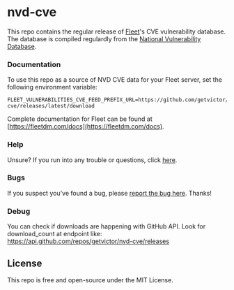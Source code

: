 # nvd-cve

This repo contains the regular release of [Fleet](https://fleetdm.com)'s CVE vulnerability database. The database is compiled regulardly from the [National Vulnerability Database](https://nvd.nist.gov/).

### Documentation

To use this repo as a source of NVD CVE data for your Fleet server, set the following environment variable:
```
FLEET_VULNERABILITIES_CVE_FEED_PREFIX_URL=https://github.com/getvictor/nvd-cve/releases/latest/download
```

Complete documentation for Fleet can be found at [https://fleetdm.com/docs](https://fleetdm.com/docs).

### Help

Unsure? If you run into any trouble or questions, click [here](https://fleetdm.com/slack).

### Bugs

If you suspect you've found a bug, please [report the bug here](https://github.com/fleetdm/fleet/issues). Thanks!

### Debug

You can check if downloads are happening with GitHub API. Look for download_count at endpoint like: https://api.github.com/repos/getvictor/nvd-cve/releases

## License

This repo is free and open-source under the MIT License.
